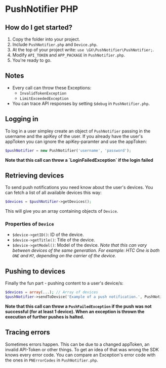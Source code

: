 # PushNotifier PHP

## How do I get started?

1. Copy the folder into your project.
2. Include `PushNotifier.php` and `Device.php`.
3. At the top of your project write: `use \GX\PushNotifier\PushNotifier;`.
4. Modify `API_TOKEN` and `APP_PACKAGE` in `PushNotifier.php`.
5. You're ready to go.

## Notes

- Every call can throw these Exceptions:
	- `InvalidTokenException`
	- `LimitExceededException`
- You can trace API responses by setting `$debug` in `PushNotifier.php`.


## Logging in

To log in a user simpley create an object of `PushNotifier` passing in the username and the apiKey of the user. If you already have the user's appToken you can ignore the apiKey-paramter and use the appToken:

```php
$pushNotifier = new PushNotifier('username', 'password');
```

**Note that this call can throw a ´LoginFailedException` if the login failed**

## Retrieving devices

To send push notifications you need know about the user's devices. You can fetch a list of all available devices this way:

```php
$devices = $pushNotifier->getDevices();
```

This will give you an array containing objects of `Device`.

### Properties of `Device`

- `$device->getID()`: ID of the device.
- `$device->getTitle()`: Title of the device.
- `$device->getModel()`: Model of the device. *Note that this can vary between devices of the same generation. For example: HTC One is both `ONE` and `M7`, depending on the carrier of the device.*

## Pushing to devices

Finally the fun part - pushing content to a user's device/s:

```php
$devices = array(...); // Array of devices
$pushNotifier->sendToDevice('Example of a push notification.', PushNotifier::TYPE_MESSAGE, $devices);
```
	
**Note that this call can throw a `PushFailedException` if the push was not successful (for at least 1 device). When an exception is thrown the execution of further pushes is halted.**

## Tracing errors

Sometimes errors happen. This can be due to a changed appToken, an invalid API-Token or other things. To get an idea of that was wrong the SDK knows every error code. You can compare an Exception's error code with the ones in `PNErrorCodes` in `PushNotifier.php`.
